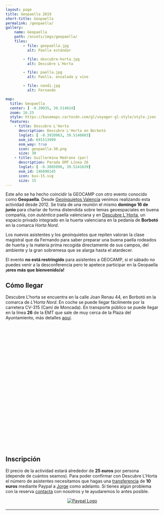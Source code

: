 ```yaml
---
layout: page
title: Geopaella 2019
short-title: Geopaella
permalink: /geopaella/
gallery:
    name: Geopaella
    path: /assets/imgs/geopaella/
    files:
        - file: geopaella.jpg
          alt: Paella estándar

        - file: descubre-horta.jpg
          alt: Descubre L'Horta

        - file: paella.jpg
          alt: Paella, ensalada y vino

        - file: nandi.jpg
          alt: Fernando

map:
  title: Geopaella
  center: [ -0.39035, 39.514024] 
  zoom: 16.25
  style: https://basemaps.cartocdn.com/gl/voyager-gl-style/style.json
  features:
    - title: Descubre L'Horta
      description: Descubre L'Horta en Borbotó
      lnglat: [ -0.3920963, 39.5140603]
      osm_id: 691513999
      osm_way: true
      icon: geopaella-30.png
      size: 30
    - title: Guillermina Medrano (par)
      description: Parada EMT Línea 26
      lnglat: [ -0.3885096, 39.5141639]
      osm_id: 246090145
      icon: bus-15.svg
      size: 15
---
```


Este año se ha hecho coincidir la GEOCAMP con otro evento conocido como **Geopaella**. Desde [Geoinquietos Valencia](http://geoinquietos.org/grupos/valencia/) venimos realizando esta actividad desde 2012. Se trata de una reunión el mismo **domingo 16 de junio** para charlar de forma distendida sobre temas geoespaciales en buena compañía, con *auténtica* paella valenciana y en [Descubre L´Horta](http://descubrelhorta.com/en/home/), un espacio privado integrado en la huerta valenciana en la pedanía de **Borbotó** en la comarca *Horta Nord*. 

Los nuevos asistentes y los geoinquietos que repiten valoran la clase magistral que da Fernando para saber preparar una buena paella rodeados de huerta y la materia prima recogida directamente de sus campos, del ambiente y la gran sobremesa que se alarga hasta el atardecer.

El evento **no está restringido** para asistentes a GEOCAMP, si el sábado no puedes venir a la desconferencia pero te apetece participar en la Geopaella **¡eres más que bienvenido/a!**


## Cómo llegar

Descubre L'horta se encuentra en la calle Joan Renau 44, en Borbotó en la comarca de *L'Horta Nord*. En coche se puede llegar fácilmente por la carretera CV-315 (Camí de Moncada). En transporte público se puede llegar en la línea **26** de la EMT que sale de muy cerca de la Plaza del Ayuntamiento, más detalles [aquí](http://www.emtvalencia.es/geoportal/?from=-0.37646532803060306,39.47037939551703&to=-0.38844327688126234,39.51469680208832&mode=BUSISH,WALK&usuario=Anonimo). 

<div id="map" style="height: 400px;"></div>

## Inscripción

El precio de la actividad estará alrededor de **25 euros** por persona (depende de cuántos seamos). Para poder confirmar con Descubre L'Horta el número de asistentes necesitamos que hagas una [transferencia](https://www.paypal.me/xurxosanz/10) de  **10 euros** mediante Paypal a [Jorge](mailto:jsanz@geocamp.es) como adelanto. Si tienes algún problema con la reserva [contacta](mailto:info@geocamp.es) con nosotros y te ayudaremos lo antes posible.

<div style="max-width:600px;text-align:center;margin:10px auto 20px;">
  <a href="https://www.paypal.me/xurxosanz/10">
    <img src="{%- link assets/imgs/logos/paypal.png -%}" alt="Paypal Logo" style=""/>
  </a>
</div>

---
